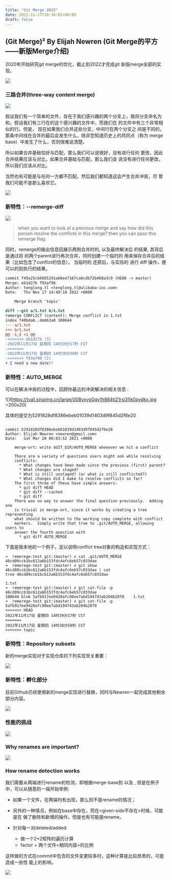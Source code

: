 ```yaml
---
title: "Git Merge 2022"
date: 2022-11-17T10:36:01+08:00
draft: false 
---
```


## (Git Merge)² By Elijah Newren (Git Merge的平方——新版Merge介绍)

2020年开始研究git merge的优化，截止到2022才完成git 新版merge全部的实现。

![](https://tva1.sinaimg.cn/large/008vxvgGgy1h87xhbhpztj31d80q4n0t.jpg)

### 三路合并(three-way content merge)

![](https://tva1.sinaimg.cn/large/008vxvgGgy1h87xicw3yrj31d20o6n11.jpg)

假设我们有一个简单的文件，存在于我们感兴趣的两个分支上，我将分支命名为<side-one>
和<side-two>，假设我们有三行在<side-one>的这个感兴趣的文件中，而我们在<side-two>
的文件中有三个非常相似的行。但是， 现在如果我们合并这些分支，中间行在两个分支之
间是不同的，那条中间线在合并的最后会发生什么，除非您知道历史上的共同点（称为
merge base）中发生了什么，否则很难说清楚。

所以如果合并基础恰好与<side-one>匹配，那么我们可以说很好，<side-two>没有进行任何
更改，因此合并结果应该与<side-two>对比，如果合并基础与<side-two>匹配，那么我们会
说<side-two>没有进行任何更改，所以我们应该从<siede-one>对比。

当然也有可能是<merge base>与任何一方都不匹配，然后我们都知道这会产生合并冲突，尽
管我们可能不是那么喜欢它。

![](https://tva1.sinaimg.cn/large/008vxvgGgy1h883mmrdu3j31lr0u0dm1.jpg)

### 新特性：--remerge-diff

![](https://tva1.sinaimg.cn/large/008vxvgGgy1h8847n3kszj31i80qagra.jpg)

> when you want to look at a previous merge and say how did
> this person resolve the conflicts in this merge?
> then you can pass this remerge flag.

同时，remerge的输出信息回展示两侧合并时的<commid-oid>, 以及最终解决后
的结果, 其背后是通过将 <merge commit> 的两个parent进行再次合并，同时创建一个临时的
<tree object>用来保存合并后的结果（比如包含了conflict的信息）。 当临时的<tree
object> 还原后，与实际的 <merge commit> 进行 diff 操作，便可以的到执行的结果。 

```diff
commit f45e25cb6665291ab6ee7167ca6cdb72b468a3c9 (HEAD -> master)
Merge: eb1d27b f93af98
Author: tenglong.tl <tenglong.tl@alibaba-inc.com>
Date:   Thu Nov 17 14:40:18 2022 +0800

    Merge branch 'topic'

diff --git a/1.txt b/1.txt
remerge CONFLICT (content): Merge conflict in 1.txt
index f40bda6..de663a0 100644
--- a/1.txt
+++ b/1.txt
@@ -1,5 +1 @@
-<<<<<<< eb1d27b (3)
-2022年11月17日 星期四 14时39分17秒 CST
-=======
-2022年11月17日 星期四 14时38分58秒 CST
->>>>>>> f93af98 (2)
+ I need a new date!!

```

### 新特性：AUTO_MERGE

可以在解决冲突的过程中，回顾你最近的冲突解决的相关信息 :

![](https://tva1.sinaimg.cn/large/008vxvgGgy1h884ti21rsj31ik0pydkx.jpg =200x20)

具体的提交为5291828df8386ebeb01039d1403d9f845d2f6e20
```shell

commit 5291828df8386ebeb01039d1403d9f845d2f6e20
Author: Elijah Newren <newren@gmail.com>
Date:   Sat Mar 20 00:03:52 2021 +0000

    merge-ort: write $GIT_DIR/AUTO_MERGE whenever we hit a conflict
    
    There are a variety of questions users might ask while resolving
    conflicts:
      * What changes have been made since the previous (first) parent?
      * What changes are staged?
      * What is still unstaged? (or what is still conflicted?)
      * What changes did I make to resolve conflicts so far?
    The first three of these have simple answers:
      * git diff HEAD
      * git diff --cached
      * git diff
    There was no way to answer the final question previously.  Adding one
    is trivial in merge-ort, since it works by creating a tree representing
    what should be written to the working copy complete with conflict
    markers.  Simply write that tree to .git/AUTO_MERGE, allowing users to
    answer the fourth question with
      * git diff AUTO_MERGE

```

下面是我本地的一个例子，足以说明conflict tree对象的构造和实现方式：

```shell
➜  remerege-test git:(master) ✗ cat .git/AUTO_MERGE 
46cd09ccb1bc612a6b153fdc4afc6eb57c033dae
➜  remerege-test git:(master) ✗ git show 46cd09ccb1bc612a6b153fdc4afc6eb57c033dae | cat
tree 46cd09ccb1bc612a6b153fdc4afc6eb57c033dae

1.txt
➜  remerege-test git:(master) ✗ git cat-file -p 46cd09ccb1bc612a6b153fdc4afc6eb57c033dae
100644 blob 5afb917ee9420afc90ee7abd194743ab204b20f8    1.txt
➜  remerege-test git:(master) ✗ git cat-file -p 5afb917ee9420afc90ee7abd194743ab204b20f8
<<<<<<< HEAD
2022年11月17日 星期四 14时39分17秒 CST
=======
2022年11月17日 星期四 14时38分58秒 CST
>>>>>>> topic
```

### 新特性：Repository subsets

新的merge实现对于实现仓库的下列实现至关重要：

![](https://tva1.sinaimg.cn/large/008vxvgGgy1h885n22qx3j31he0q2gq8.jpg)

### 新特性：孵化部分

目前Github已经使用新的merge实现进行替换，同时与Newren一起完成其他剩余部分内容。

![](https://tva1.sinaimg.cn/large/008vxvgGgy1h885pji2dsj31cc0hqjul.jpg)

### 性能的挑战

![](https://tva1.sinaimg.cn/large/008vxvgGgy1h885tfmqslj31fa0iedj3.jpg)

### Why renames are important?

![](https://tva1.sinaimg.cn/large/008vxvgGgy1h8874ka6yfj31iy0r2q9f.jpg)

### How rename detection works

我们需要从两端进行rename的检测，即根据merge-base到 <side-one> 以及 <side-two> 
, 但是在例子中，可以从随意的一端<given-side>开始举例:

* 如果一个文件，在两端均有出现，那么则不是rename的情况；

* 另外的一种情况，例如在base中存在，而在<given-side不存在>时候，可能是在
  <given-side>做了删除和新增的操作，但是也有可能是rename。

* 针对每一对deleted/added:
  * 做一个2*2矩阵的遍历计算
  * factor = 两个文件<相同内容>的比例

这样做的方式在commit中包含的文件变更较多时，这种计算是比较昂贵的，可能造成一些性
能上的影响。

![](https://tva1.sinaimg.cn/large/008vxvgGgy1h888v2zy7vj31jg0rm0ym.jpg)
